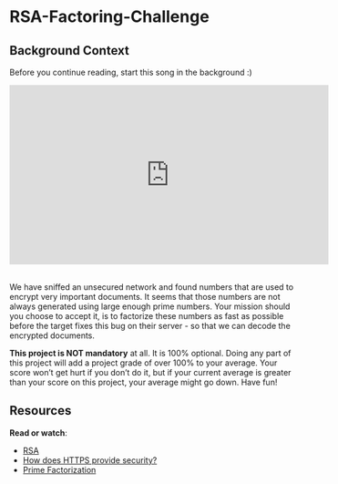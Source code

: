 # RSA-Factoring-Challenge

<h2>Background Context</h2>

<p>Before you continue reading, start this song in the background :)</p>

<p><iframe width="560" height="315" src="https://www.youtube.com/embed/tGSUjuSBt1A" frameborder="0" allowfullscreen></iframe><br />
<br /></p>

<p>We have sniffed an unsecured network and found numbers that are used to encrypt very important documents. It seems that those numbers are not always generated using large enough prime numbers. Your mission should you choose to accept it, is to factorize these numbers as fast as possible before the target fixes this bug on their server - so that we can decode the encrypted documents.</p>

<p><strong>This project is NOT mandatory</strong> at all. It is 100% optional. Doing any part of this project will add a project grade of over 100% to your average. Your score won&rsquo;t get hurt if you don&rsquo;t do it, but if your current average is greater than your score on this project, your average might go down. Have fun!</p>

<h2>Resources</h2>

<p><strong>Read or watch</strong>:</p>

<ul>
<li><a href="/rltoken/bkohLbiGqDEExwdQR0bcwA" title="RSA" target="_blank">RSA</a></li>
<li><a href="/rltoken/3_a24Yheae__rOuKsMM1uQ" title="How does HTTPS provide security?" target="_blank">How does HTTPS provide security?</a></li>
<li><a href="/rltoken/qLv3NgkQeKHAeMvcP7L_OQ" title="Prime Factorization" target="_blank">Prime Factorization</a></li>
</ul>
